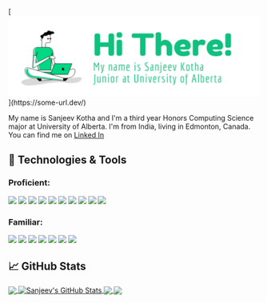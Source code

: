 
[![Header](https://github.com/solarcreature/solarcreature/blob/main/readme_head.png?raw=true"Header")](https://some-url.dev/)



My name is Sanjeev Kotha and I'm a third year Honors Computing Science major at University of Alberta. I'm from India, living in Edmonton, Canada. You can find me on [Linked In](https://www.linkedin.com/in/sanjeev-kotha/)

## 🔧 Technologies & Tools
### Proficient:
![](https://img.shields.io/badge/Code-C-informational?style=flat&logo=c&logoColor=white&color=%2300599C)
![](https://img.shields.io/badge/Code-Borland_C++-informational?style=flat&logo=cplusplus&logoColor=white&color=%2300599C)
![](https://img.shields.io/badge/Code-Python-informational?style=flat&logo=python&logoColor=ffdd54&color=3670A0)
![](https://img.shields.io/badge/Code-Java-informational?style=flat&logo=java&logoColor=white&color=%23ED8B00)
![](https://img.shields.io/badge/Version_Control-Git-informational?style=flat&logo=git&logoColor=white&color=%23F05033)
![](https://img.shields.io/badge/Database-MySQL-informational?style=flat&logo=mysql&logoColor=white&color=%2300f)
![](https://img.shields.io/badge/Database-SQLite-informational?style=flat&logo=sqlite&logoColor=white&color=%2307405e)
![](https://img.shields.io/badge/OS-Linux-informational?style=flat&logo=linux&logoColor=black&color=FCC624)
![](https://img.shields.io/badge/OS-Windows-informational?style=flat&logo=windows&logoColor=white&color=0078D6)
![](https://img.shields.io/badge/Editor-VS_Code-informational?style=flat&logo=vscode&logoColor=white&color=0078d7)


### Familiar:
![](https://img.shields.io/badge/Code-JavaScript-informational?style=flat&logo=javascript&logoColor=%23F7DF1E&color=%23323330)
![](https://img.shields.io/badge/Framework-Django-informational?style=flat&logo=django&logoColor=white&color=%23092E20)
![](https://img.shields.io/badge/Framework-React-informational?style=flat&logo=react&logoColor=%2361DAFB&color=%2320232a)
![](https://img.shields.io/badge/Database-MongoDB-informational?style=flat&logo=mongodb&logoColor=white&color=%234ea94b)
![](https://img.shields.io/badge/ML-TensorFlow-informational?style=flat&logo=tensorflow&logoColor=white&color=%23FF6F00)
![](https://img.shields.io/badge/IDE-Android_Studio-informational?style=flat&logo=android&logoColor=white&color=3DDC84)
![](https://img.shields.io/badge/Other-Arduino-informational?style=flat&logo=arduino&logoColor=white&color=00979D)

## &#x1f4c8; GitHub Stats

<a href="https://github.com/solarcreature/solarcreature">
  <img align="center" src="https://github-readme-stats.vercel.app/api/top-langs/?username=solarcreature&hide=html,tex&title_color=ffffff&text_color=c9cacc&icon_color=2bbc8a&bg_color=1d1f21&langs_count=3" />
</a>
<a href="https://github.com/solarcreature/solarcreature">
  <img align="center" src="https://github-readme-stats.vercel.app/api?username=solarcreature&show_icons=true&line_height=27&count_private=true&title_color=ffffff&text_color=c9cacc&icon_color=2bbc8a&bg_color=1d1f21" alt="Sanjeev's GitHub Stats" />
</a>

<a href="https://github.com/solarcreature/CrowdTrials">
  <img align="center" src="https://github-readme-stats.vercel.app/api/pin/?username=solarcreature&repo=CrowdTrials&title_color=ffffff&text_color=c9cacc&icon_color=2bbc8a&bg_color=1d1f21" />
</a>


<a href="https://github.com/solarcreature/Todo-Woo">
  <img align="center" src="https://github-readme-stats.vercel.app/api/pin/?username=solarcreature&repo=Todo-Woo&title_color=ffffff&text_color=c9cacc&icon_color=2bbc8a&bg_color=1d1f21" />
</a>  


